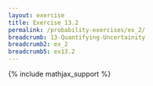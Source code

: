 ```yaml
---
layout: exercise
title: Exercise 13.2
permalink: /probability-exercises/ex_2/
breadcrumb: 13-Quantifying-Uncertainity
breadcrumb2: ex_2
breadcrumb5: ex13.2
---
```


{% include mathjax_support %}

